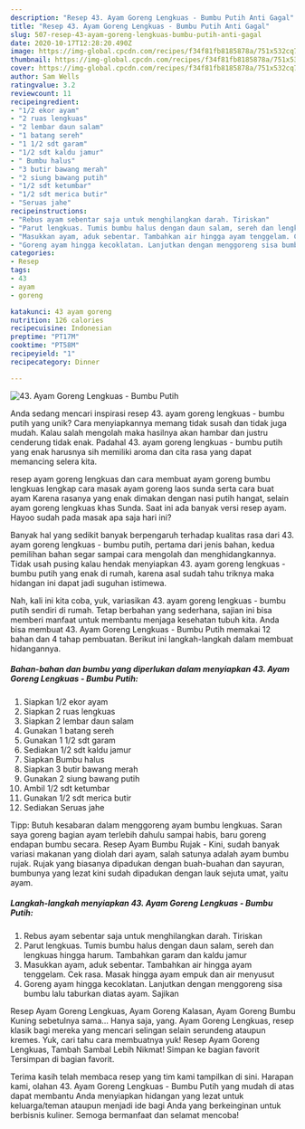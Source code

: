 ```yaml
---
description: "Resep 43. Ayam Goreng Lengkuas - Bumbu Putih Anti Gagal"
title: "Resep 43. Ayam Goreng Lengkuas - Bumbu Putih Anti Gagal"
slug: 507-resep-43-ayam-goreng-lengkuas-bumbu-putih-anti-gagal
date: 2020-10-17T12:28:20.490Z
image: https://img-global.cpcdn.com/recipes/f34f81fb8185878a/751x532cq70/43-ayam-goreng-lengkuas-bumbu-putih-foto-resep-utama.jpg
thumbnail: https://img-global.cpcdn.com/recipes/f34f81fb8185878a/751x532cq70/43-ayam-goreng-lengkuas-bumbu-putih-foto-resep-utama.jpg
cover: https://img-global.cpcdn.com/recipes/f34f81fb8185878a/751x532cq70/43-ayam-goreng-lengkuas-bumbu-putih-foto-resep-utama.jpg
author: Sam Wells
ratingvalue: 3.2
reviewcount: 11
recipeingredient:
- "1/2 ekor ayam"
- "2 ruas lengkuas"
- "2 lembar daun salam"
- "1 batang sereh"
- "1 1/2 sdt garam"
- "1/2 sdt kaldu jamur"
- " Bumbu halus"
- "3 butir bawang merah"
- "2 siung bawang putih"
- "1/2 sdt ketumbar"
- "1/2 sdt merica butir"
- "Seruas jahe"
recipeinstructions:
- "Rebus ayam sebentar saja untuk menghilangkan darah. Tiriskan"
- "Parut lengkuas. Tumis bumbu halus dengan daun salam, sereh dan lengkuas hingga harum. Tambahkan garam dan kaldu jamur"
- "Masukkan ayam, aduk sebentar. Tambahkan air hingga ayam tenggelam. Cek rasa. Masak hingga ayam empuk dan air menyusut"
- "Goreng ayam hingga kecoklatan. Lanjutkan dengan menggoreng sisa bumbu lalu taburkan diatas ayam. Sajikan"
categories:
- Resep
tags:
- 43
- ayam
- goreng

katakunci: 43 ayam goreng 
nutrition: 126 calories
recipecuisine: Indonesian
preptime: "PT17M"
cooktime: "PT58M"
recipeyield: "1"
recipecategory: Dinner

---
```



![43. Ayam Goreng Lengkuas - Bumbu Putih](https://img-global.cpcdn.com/recipes/f34f81fb8185878a/751x532cq70/43-ayam-goreng-lengkuas-bumbu-putih-foto-resep-utama.jpg)

Anda sedang mencari inspirasi resep 43. ayam goreng lengkuas - bumbu putih yang unik? Cara menyiapkannya memang tidak susah dan tidak juga mudah. Kalau salah mengolah maka hasilnya akan hambar dan justru cenderung tidak enak. Padahal 43. ayam goreng lengkuas - bumbu putih yang enak harusnya sih memiliki aroma dan cita rasa yang dapat memancing selera kita.

resep ayam goreng lengkuas dan cara membuat ayam goreng bumbu lengkuas lengkap cara masak ayam goreng laos sunda serta cara buat ayam Karena rasanya yang enak dimakan dengan nasi putih hangat, selain ayam goreng lengkuas khas Sunda. Saat ini ada banyak versi resep ayam. Hayoo sudah pada masak apa saja hari ini?

Banyak hal yang sedikit banyak berpengaruh terhadap kualitas rasa dari 43. ayam goreng lengkuas - bumbu putih, pertama dari jenis bahan, kedua pemilihan bahan segar sampai cara mengolah dan menghidangkannya. Tidak usah pusing kalau hendak menyiapkan 43. ayam goreng lengkuas - bumbu putih yang enak di rumah, karena asal sudah tahu triknya maka hidangan ini dapat jadi suguhan istimewa.


Nah, kali ini kita coba, yuk, variasikan 43. ayam goreng lengkuas - bumbu putih sendiri di rumah. Tetap berbahan yang sederhana, sajian ini bisa memberi manfaat untuk membantu menjaga kesehatan tubuh kita. Anda bisa membuat 43. Ayam Goreng Lengkuas - Bumbu Putih memakai 12 bahan dan 4 tahap pembuatan. Berikut ini langkah-langkah dalam membuat hidangannya.

<!--inarticleads1-->

##### Bahan-bahan dan bumbu yang diperlukan dalam menyiapkan 43. Ayam Goreng Lengkuas - Bumbu Putih:

1. Siapkan 1/2 ekor ayam
1. Siapkan 2 ruas lengkuas
1. Siapkan 2 lembar daun salam
1. Gunakan 1 batang sereh
1. Gunakan 1 1/2 sdt garam
1. Sediakan 1/2 sdt kaldu jamur
1. Siapkan  Bumbu halus
1. Siapkan 3 butir bawang merah
1. Gunakan 2 siung bawang putih
1. Ambil 1/2 sdt ketumbar
1. Gunakan 1/2 sdt merica butir
1. Sediakan Seruas jahe


Tipp: Butuh kesabaran dalam menggoreng ayam bumbu lengkuas. Saran saya goreng bagian ayam terlebih dahulu sampai habis, baru goreng endapan bumbu secara. Resep Ayam Bumbu Rujak - Kini, sudah banyak variasi makanan yang diolah dari ayam, salah satunya adalah ayam bumbu rujak. Rujak yang biasanya dipadukan dengan buah-buahan dan sayuran, bumbunya yang lezat kini sudah dipadukan dengan lauk sejuta umat, yaitu ayam. 

<!--inarticleads2-->

##### Langkah-langkah menyiapkan 43. Ayam Goreng Lengkuas - Bumbu Putih:

1. Rebus ayam sebentar saja untuk menghilangkan darah. Tiriskan
1. Parut lengkuas. Tumis bumbu halus dengan daun salam, sereh dan lengkuas hingga harum. Tambahkan garam dan kaldu jamur
1. Masukkan ayam, aduk sebentar. Tambahkan air hingga ayam tenggelam. Cek rasa. Masak hingga ayam empuk dan air menyusut
1. Goreng ayam hingga kecoklatan. Lanjutkan dengan menggoreng sisa bumbu lalu taburkan diatas ayam. Sajikan


Resep Ayam Goreng Lengkuas, Ayam Goreng Kalasan, Ayam Goreng Bumbu Kuning sebetulnya sama… Hanya saja, yang. Ayam Goreng Lengkuas, resep klasik bagi mereka yang mencari selingan selain serundeng ataupun kremes. Yuk, cari tahu cara membuatnya yuk! Resep Ayam Goreng Lengkuas, Tambah Sambal Lebih Nikmat! Simpan ke bagian favorit Tersimpan di bagian favorit. 

Terima kasih telah membaca resep yang tim kami tampilkan di sini. Harapan kami, olahan 43. Ayam Goreng Lengkuas - Bumbu Putih yang mudah di atas dapat membantu Anda menyiapkan hidangan yang lezat untuk keluarga/teman ataupun menjadi ide bagi Anda yang berkeinginan untuk berbisnis kuliner. Semoga bermanfaat dan selamat mencoba!
